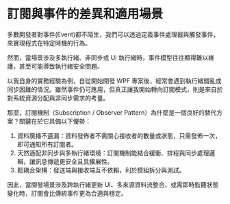 # 訂閱與事件的差異和適用場景

多數開發者對事件(Event)都不陌生，我們可以透過定義事件處理器與觸發事件，來實現程式在特定時機的行為。

然而，當場景涉及多執行緒、非同步或 UI 執行緒時，事件模型往往顯得難以維護，甚至可能導致執行緒安全問題。

以我自身的實務經驗為例，自從開始開發 WPF 專案後，經常會遇到執行緒錯亂或同步困難的情況。雖然事件仍可應用，但真正讓我開始轉向訂閱模式，則是來自於對系統資源分配與非同步需求的考量。

那麼，訂閱機制（Subscription / Observer Pattern）為什麼是一個良好的替代方案？關鍵在於它具備以下優勢：
  1. 資料廣播不遺漏：資料發佈者不需關心接收者的數量或狀態，只需發佈一次，即可通知所有訂閱者。
  2. 天然適配非同步與多執行緒環境：訂閱機制能結合緩衝、排程與同步處理邏輯，讓訊息傳遞更安全且具擴展性。
  3. 鬆耦合架構：發送端與接收端互不依賴，利於模組拆分與測試。

因此，當開發場景涉及跨執行緒更新 UI、多來源資料流整合、或需即時監聽狀態變化時，訂閱會比傳統事件更為合適與穩定。  
